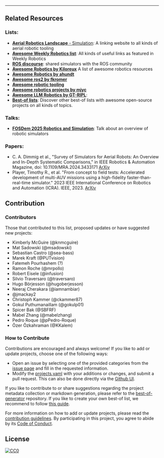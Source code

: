 
---

## Related Resources

### Lists:
- [**Aerial Robotics Landscape** - Simulation](https://ros-aerial.github.io/aerial_robotic_landscape/simulation/): A linking website to all kinds of aerial robotic tooling
- [**Awesome Weekly Robotics list**](https://www.weeklyrobotics.com/awesome-wr): All kinds of useful links as featured in Weekly Robotics
- [**ROS discourse**](https://discourse.ros.org/search?q=simulation): shared simulators with the ROS community
- [**Awesome Robotics by Kiloreux**](https://github.com/kiloreux/awesome-robotics) A list of awesome robotics resources
- [**Awesome Robotics by ahundt**](https://github.com/ahundt/awesome-robotics)
- [**Awesome ros2 by fkromer**](https://github.com/fkromer/awesome-ros2?tab=readme-ov-file#readme)
- [**Awesome robotic tooling**](https://github.com/Ly0n/awesome-robotic-tooling?tab=readme-ov-file)
- [**Awesome robotics projects by mjyc**](https://github.com/mjyc/awesome-robotics-projects?tab=readme-ov-file)
- [**Awesome LLM Robotics by GT-RIPL**](https://github.com/GT-RIPL/Awesome-LLM-Robotics?tab=readme-ov-file#simulation-frameworks):
- [**Best-of lists**](https://best-of.org): Discover other best-of lists with awesome open-source projects on all kinds of topics.

### Talks:
* [**FOSDem 2025 Robotics and Simulation**](https://fosdem.org/2025/schedule/event/fosdem-2025-6252-accelerating-robotics-development-through-simulation/): Talk about an overview of robotic simulators

### Papers:

- C. A. Dimmig et al., "Survey of Simulators for Aerial Robots: An Overview and In-Depth Systematic Comparisons," in IEEE Robotics & Automation Magazine, doi: 10.1109/MRA.2024.3433171 [ArXiv](https://arxiv.org/abs/2311.02296)
- Player, Timothy R., et al. "From concept to field tests: Accelerated development of multi-AUV missions using a high-fidelity faster-than-real-time simulator." 2023 IEEE International Conference on Robotics and Automation (ICRA). IEEE, 2023. [ArXiv](https://arxiv.org/abs/2311.10377)

## Contribution

### Contributors
Those that contributed to this list, proposed updates or have suggested new projects:

* Kimberly McGuire (@knmcguire)
* Mat Sadowski (@msadowski)
* Sebastian Castro (@sea-bass)
* Marek Kraft (@PUTvision)
* Fatemeh Pourhashem (?)
* Ramon Roche (@mrpollo)
* Robert Eisele (@infusion)
* Silvio Traversaro (@traversaro)
* Hugo Börjesson (@hugoberjesson)
* Neeraj Cherakara (@iamnambiar)
* @jmackay2
* Christoph Kammer (@ckammer87)
* Gokul Puthumanaillam (@gokulp01)
* Spicer Bak (@SBFRF)
* Mabel Zhang (@mabelzhang)
* Pedro Roque (@pPedro-Roque)
* Özer Özkahraman (@KKalem)

### How to Contribute

Contributions are encouraged and always welcome! If you like to add or update projects, choose one of the following ways:

- Open an issue by selecting one of the provided categories from the [issue page](https://github.com/knmcguire/best-of-robot-simulators/issues/new/choose) and fill in the requested information.
- Modify the [projects.yaml](https://github.com/knmcguire/best-of-robot-simulators/blob/main/projects.yaml) with your additions or changes, and submit a pull request. This can also be done directly via the [Github UI](https://github.com/knmcguire/best-of-robot-simulators/edit/main/projects.yaml).

If you like to contribute to or share suggestions regarding the project metadata collection or markdown generation, please refer to the [best-of-generator](https://github.com/best-of-lists/best-of-generator) repository. If you like to create your own best-of list, we recommend to follow [this guide](https://github.com/best-of-lists/best-of/blob/main/create-best-of-list.md).

For more information on how to add or update projects, please read the [contribution guidelines](https://github.com/knmcguire/best-of-robot-simulators/blob/main/CONTRIBUTING.md). By participating in this project, you agree to abide by its [Code of Conduct](https://github.com/knmcguire/best-of-robot-simulators/blob/main/.github/CODE_OF_CONDUCT.md).

## License

[![CC0](https://mirrors.creativecommons.org/presskit/buttons/88x31/svg/by-sa.svg)](https://creativecommons.org/licenses/by-sa/4.0/)
